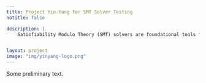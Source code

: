 ```yaml
---
title: Project Yin-Yang for SMT Solver Testing
notitle: false 

description: |
    Satisfiability Modulo Theory (SMT) solvers are foundational tools for many subareas of computer science, including formal verification, programming languages, and software engineering. Their reliability and robustness are crucial, especially for the safety-critical domains. However, effectively validating SMT solvers has been a longstanding challenge. The goal of Project Yin-Yang is to develop novel, effective, practical methods and techniques to help make SMT solvers more reliable, powerful, and usable.


layout: project
image: "img/yinyang-logo.png"
---
```


Some preliminary text.
